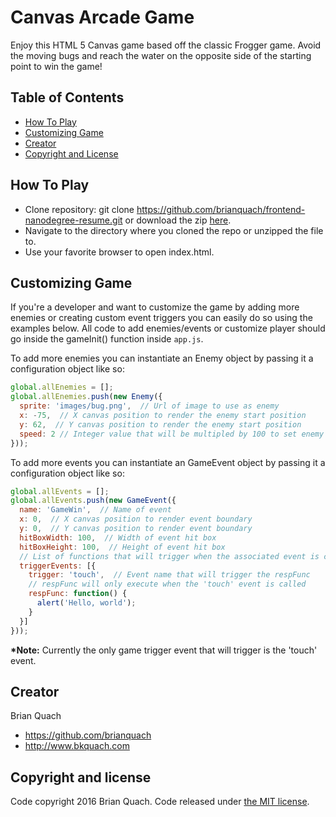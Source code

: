 # Canvas Arcade Game
Enjoy this HTML 5 Canvas game based off the classic Frogger game. Avoid the moving bugs and reach the water on the opposite side of the starting point to win the game!

## Table of Contents
* [How To Play](#how-to-play)
* [Customizing Game](#customizing-game)
* [Creator](#creator)
* [Copyright and License](#copyright-and-license)

## How To Play
* Clone repository: git clone https://github.com/brianquach/frontend-nanodegree-resume.git or download the zip [here](https://github.com/brianquach/udacity-nano-front-game/archive/master.zip).
* Navigate to the directory where you cloned the repo or unzipped the file to.
* Use your favorite browser to open index.html.

## Customizing Game
If you're a developer and want to customize the game by adding more enemies or creating custom event triggers you can easily do so using the examples below. All code to add enemies/events or customize player should go inside the gameInit() function inside `app.js`.

To add more enemies you can instantiate an Enemy object by passing it a configuration object like so:
```JavaScript
global.allEnemies = [];
global.allEnemies.push(new Enemy({
  sprite: 'images/bug.png',  // Url of image to use as enemy
  x: -75,  // X canvas position to render the enemy start position
  y: 62,  // Y canvas position to render the enemy start position
  speed: 2 // Integer value that will be multipled by 100 to set enemy movement speed
}));
```

To add more events you can instantiate an GameEvent object by passing it a configuration object like so:
```JavaScript
global.allEvents = [];
global.allEvents.push(new GameEvent({
  name: 'GameWin',  // Name of event
  x: 0,  // X canvas position to render event boundary
  y: 0,  // Y canvas position to render event boundary
  hitBoxWidth: 100,  // Width of event hit box
  hitBoxHeight: 100,  // Height of event hit box
  // List of functions that will trigger when the associated event is called
  triggerEvents: [{
    trigger: 'touch',  // Event name that will trigger the respFunc
    // respFunc will only execute when the 'touch' event is called
    respFunc: function() {
      alert('Hello, world');
    }
  }]
}));
```
__*Note:__ Currently the only game trigger event that will trigger is the 'touch' event.

## Creator

Brian Quach
* <https://github.com/brianquach>
* <http://www.bkquach.com>

## Copyright and license

Code copyright 2016 Brian Quach. Code released under [the MIT license](https://github.com/brianquach/udacity-nano-front-game/blob/master/LICENSE).
